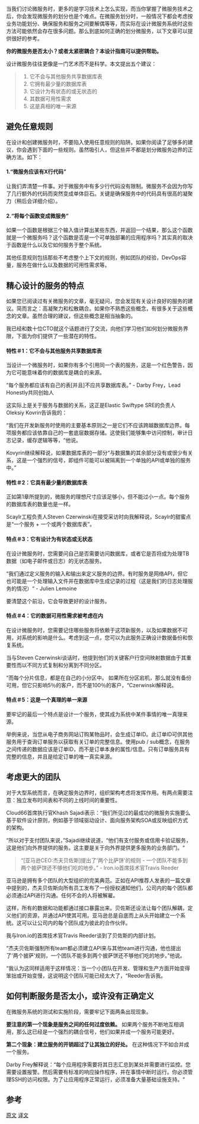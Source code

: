 当我们讨论微服务时，更多的是学习技术上怎么实现，而当你掌握了微服务技术之后，你会发现微服务的划分也是个难点。在微服务划分时，一般情况下都会考虑按业务功能划分、确保服务和服务之间要解偶等等，而实际在设计微服务系统时这些方法可能依然会存在很多问题。那么到底如何正确的划分微服务，以下文章可以提供很好的参考。

**你的微服务是否太小？或者太紧密耦合？本设计指南可以提供帮助。** 

设计微服务往往更像是一门艺术而不是科学。本文提出五个建议：
 
> 1. 它不会与其他服务共享数据库表
> 2. 它拥有最少量的数据库表
> 3. 它设计为有状态的或无状态的
> 4. 其数据可用性需求
> 5. 这是真相的唯一来源


## 避免任意规则

在设计和创建微服务时，不要陷入使用任意规则的陷阱。如果你阅读了足够多的建议，你会遇到下面的一些规则。虽然吸引人，但这些并不都是划分微服务边界的正确方法。如下：

#### 1.“微服务应该有X行代码”

让我们弄清楚一件事。对于微服务中有多少行代码没有限制。微服务不会因为你写了几行额外的代码而突然变成单体巨石。关键是确保服务中的代码具有很高的凝聚力（稍后会详细介绍）。

#### 2.“将每个函数变成微服务”

如果一个函数是根据三个输入值计算出某些东西，并返回一个结果，那么这个函数就是一个微服务吗？这个函数是否是一个可单独部署的应用程序吗？其实真的取决于函数是什么以及它如何服务于整个系统。

其他任意规则包括那些不考虑整个上下文的规则，例如团队的经验，DevOps容量，服务在做什么以及数据的可用性需求等。

## 精心设计的服务的特点

如果您已阅读过有关微服务的文章，毫无疑问，您会发现有关设计良好的服务的建议。简而言之：高凝聚力和松散耦合。如果你不熟悉这些概念，有很多关于这些概念的文章。虽然合理的建议，但这些概念是相当抽象的。

我已经和数十位CTO就这个话题进行了交流，向他们学习他们如何划分微服务界限，下面为你们提供了一些潜在的特性。

#### 特性＃1：它不会与其他服务共享数据库表

当设计一个微服务时，如果你有多个引用同一个表的服务，这是一个红色警告，因为它可能意味着你的数据库是耦合的来源。

“每个服务都应该有自己的表[并且]不应共享数据库表。” - Darby Frey，Lead Honestly共同创始人

这实际上是关于服务与数据的关系，这正是Elastic Swiftype SRE的负责人Oleksiy Kovrin告诉我的：

“我们在开发新服务时使用的主要基本原则之一是它们不应该跨越数据库边界。每项服务都应该依靠自己的一套底层数据存储。这使我们能够集中访问控制，审计日志记录，缓存逻辑等等，“他说。

Kovyrin继续解释说，如果数据库表的一部分“与数据集的其余部分没有或很少有关系，这是一个强烈的信号，即组件可能可以被隔离到一个单独的API或单独的服务中。”

#### 特性＃2：它具有最少量的数据库表

正如第1章所提到的，微服务的理想尺寸应该足够小，但不能过小一点。每个服务的数据库表的数量也是一样。

Scaylr工程负责人Steven Czerwinski在接受采访时向我解释说，Scaylr的甜蜜点是“一个服务 + 一个或两个数据库表”。

#### 特点＃3：它有设计为有状态或无状态

在设计微服务时，您需要问自己是否需要访问数据库，或者它是否将成为处理TB数据（如电子邮件或日志）的无状态服务。

“我们通过定义服务的输入和输出来定义服务的边界。有时服务是网络API，但它也可能是一个处理输入文件并在数据库中生成记录的过程（这是我们的日志处理服务的情况）“ - Julien Lemoine

要清楚这个前沿，它会导致更好的设计服务。

#### 特点＃4：它的数据可用性需求被考虑在内

在设计微服务时，您需要记住哪些服务将依赖于这项新服务，以及如果数据不可用，对系统的影响是什么。考虑到这一点，您可以为此服务正确设计数据备份和恢复系统。

当与Steven Czerwinski谈话时，他提到他们的关键客户行空间映射数据由于其重要性而以不同方式复制和分离到不同分区。

“而每个分片信息，都是在自己的小分区中。 如果所在分区宕机，那么就没有备份可用，但它只影响5％的客户，而不是100％的客户，“Czerwinski解释说。

#### 特点＃5：这是一个真理的单一来源

要牢记的最后一个特点是设计一个服务，使其成为系统中某件事情的唯一真理来源。

举例来说，当您从电子商务网站订购某物品时，会生成订单ID。此订单ID可供其他服务用于查询订单服务以获取有关订单的完整信息。使用pub / sub概念，在服务之间传递的数据应该是订单ID，而不是订单本身的属性/信息。只有订单服务具有完整的信息，并且是给定订单的唯一真实来源。

## 考虑更大的团队

对于大型系统而言，在确定服务边界时，组织架构考虑将发挥作用。有两点需要注意：独立发布时间表和不同的上线时间的重要性。

Cloud66首席执行官Khash Sajadi表示：“我们所见过的最成功的微服务实施要么基于软件设计原则，例如基于领域驱动设计、面向服务架构SOA或反映组织方式的架构。

“所以对于支付团队来说，”Sajadi继续说道，“他们有支付服务或信用卡验证服务，这是他们向外界提供的服务。这主要是关于向外界提供更多服务的业务部门。“


> “[亚马逊CEO:杰夫贝佐斯]提出了'两个比萨饼'的规则 - 一个团队不能多到两个披萨饼还不够他们吃的地步。” - Iron.io首席技术官Travis Reeder


亚马逊是拥有多个团队的大型组织的完美典范。正如在API推荐人发表的一篇文章中提到的，杰夫贝佐斯向所有员工发布了一份授权通知他们，公司内的每个团队都必须通过API进行沟通。任何不会的人将被解雇。

这样，所有的数据和功能都通过接口暴露出来。贝佐斯还设法让每个团队解耦，定义他们的资源，并通过API使其可用。亚马逊总是自底而上从头开始建立一个系统。这可以让公司内的每个团队成为彼此的合作伙伴。

我与Iron.io的首席技术官Travis Reeder谈到了贝佐斯的内部计划。


“杰夫贝佐斯强制所有team都必须建立API来与其他team进行沟通，他也提出了'两个披萨'规则，一个团队不能多到两个披萨饼还不够他们吃的地步。”他说。

“我认为这同样适用于这样情况：当一个小团队在开发、管理和生产方面开始变得笨拙或开始变慢，这说明这个团队可能已经太大了，“Reeder告诉我。

## 如何判断服务是否太小，或许没有正确定义

在微服务系统的测试和实施阶段，需要牢记下面两条出现现象。

**要注意的第一个现象是服务之间的任何过度依赖。** 如果两个服务不断地互相调用，那么这已经是一个强烈的耦合信号，他们如果并成一个服务可能更好。

**第二个现象：建立服务的开销超过了让其独立的好处。** 在这种情况下不如合并成一个服务。

Darby Frey解释说：“每个应用程序需要将其日志汇总到某处并需要进行监控。您需要设置报警。然后需要有标准的响应操作程序，并在事情中断时运行。你必须管理SSH的访问权限。为了让应用程序正常运行，必须准备大量基础设施支持。“


## 参考  

[原文](https://buttercms.com/books/microservices-for-startups/microservice-boundaries-5-characteristics-to-guide-your-design)
[译文](https://www.jdon.com/49426)

